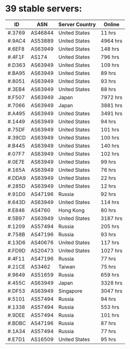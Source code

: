 # 39 stable servers:

| ID | ASN | Server Country | Online |
| ------ | ------ | ------ | ------ |
| #.3769 | AS46844 | United States | 11 hrs |
| #.9AC4 | AS53889 | United States | 4964 hrs |
| #.6EF8 | AS63949 | United States | 148 hrs |
| #.4F1F | AS174 | United States | 796 hrs |
| #.D363 | AS63949 | United States | 109 hrs |
| #.BA95 | AS63949 | United States | 89 hrs |
| #.8051 | AS63949 | United States | 93 hrs |
| #.3EB4 | AS63949 | United States | 88 hrs |
| #.F507 | AS63949 | Japan | 7972 hrs |
| #.7066 | AS63949 | Japan | 3881 hrs |
| #.A495 | AS63949 | United States | 3491 hrs |
| #.1449 | AS63949 | United States | 94 hrs |
| #.75DF | AS63949 | United States | 101 hrs |
| #.39CD | AS63949 | United States | 100 hrs |
| #.B445 | AS63949 | United States | 140 hrs |
| #.07F7 | AS63949 | United States | 102 hrs |
| #.0E7E | AS63949 | United States | 99 hrs |
| #.165A | AS63949 | United States | 76 hrs |
| #.DDA9 | AS63949 | United States | 22 hrs |
| #.285D | AS63949 | United States | 12 hrs |
| #.91D0 | AS47196 | Russia | 92 hrs |
| #.643D | AS63949 | United States | 114 hrs |
| #.E846 | AS4760 | Hong Kong | 80 hrs |
| #.5B97 | AS63949 | United States | 3187 hrs |
| #.1209 | AS57494 | Russia | 205 hrs |
| #.758B | AS47196 | Russia | 93 hrs |
| #.13D6 | AS40676 | United States | 117 hrs |
| #.FD9D | AS20473 | United States | 1027 hrs |
| #.4F11 | AS47196 | Russia | 77 hrs |
| #.21CE | AS3462 | Taiwan | 75 hrs |
| #.9649 | AS51659 | Russia | 659 hrs |
| #.455C | AS63949 | Japan | 3328 hrs |
| #.DF53 | AS63949 | Singapore | 3047 hrs |
| #.5101 | AS57494 | Russia | 94 hrs |
| #.1338 | AS57494 | Russia | 553 hrs |
| #.9DEE | AS57494 | Russia | 101 hrs |
| #.BDBC | AS47196 | Russia | 87 hrs |
| #.1A34 | AS57494 | Russia | 77 hrs |
| #.E7D1 | AS16509 | United States | 95 hrs |

